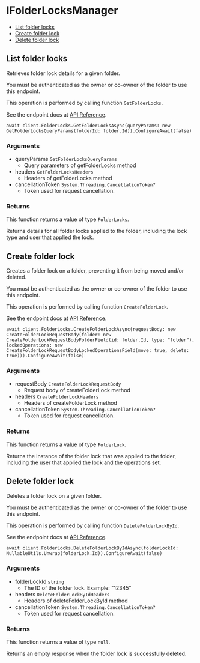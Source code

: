 # IFolderLocksManager


- [List folder locks](#list-folder-locks)
- [Create folder lock](#create-folder-lock)
- [Delete folder lock](#delete-folder-lock)

## List folder locks

Retrieves folder lock details for a given folder.

You must be authenticated as the owner or co-owner of the folder to
use this endpoint.

This operation is performed by calling function `GetFolderLocks`.

See the endpoint docs at
[API Reference](https://developer.box.com/reference/get-folder-locks/).

<!-- sample get_folder_locks -->
```
await client.FolderLocks.GetFolderLocksAsync(queryParams: new GetFolderLocksQueryParams(folderId: folder.Id)).ConfigureAwait(false)
```

### Arguments

- queryParams `GetFolderLocksQueryParams`
  - Query parameters of getFolderLocks method
- headers `GetFolderLocksHeaders`
  - Headers of getFolderLocks method
- cancellationToken `System.Threading.CancellationToken?`
  - Token used for request cancellation.


### Returns

This function returns a value of type `FolderLocks`.

Returns details for all folder locks applied to the folder, including the
lock type and user that applied the lock.


## Create folder lock

Creates a folder lock on a folder, preventing it from being moved and/or
deleted.

You must be authenticated as the owner or co-owner of the folder to
use this endpoint.

This operation is performed by calling function `CreateFolderLock`.

See the endpoint docs at
[API Reference](https://developer.box.com/reference/post-folder-locks/).

<!-- sample post_folder_locks -->
```
await client.FolderLocks.CreateFolderLockAsync(requestBody: new CreateFolderLockRequestBody(folder: new CreateFolderLockRequestBodyFolderField(id: folder.Id, type: "folder"), lockedOperations: new CreateFolderLockRequestBodyLockedOperationsField(move: true, delete: true))).ConfigureAwait(false)
```

### Arguments

- requestBody `CreateFolderLockRequestBody`
  - Request body of createFolderLock method
- headers `CreateFolderLockHeaders`
  - Headers of createFolderLock method
- cancellationToken `System.Threading.CancellationToken?`
  - Token used for request cancellation.


### Returns

This function returns a value of type `FolderLock`.

Returns the instance of the folder lock that was applied to the folder,
including the user that applied the lock and the operations set.


## Delete folder lock

Deletes a folder lock on a given folder.

You must be authenticated as the owner or co-owner of the folder to
use this endpoint.

This operation is performed by calling function `DeleteFolderLockById`.

See the endpoint docs at
[API Reference](https://developer.box.com/reference/delete-folder-locks-id/).

<!-- sample delete_folder_locks_id -->
```
await client.FolderLocks.DeleteFolderLockByIdAsync(folderLockId: NullableUtils.Unwrap(folderLock.Id)).ConfigureAwait(false)
```

### Arguments

- folderLockId `string`
  - The ID of the folder lock. Example: "12345"
- headers `DeleteFolderLockByIdHeaders`
  - Headers of deleteFolderLockById method
- cancellationToken `System.Threading.CancellationToken?`
  - Token used for request cancellation.


### Returns

This function returns a value of type `null`.

Returns an empty response when the folder lock is successfully deleted.


